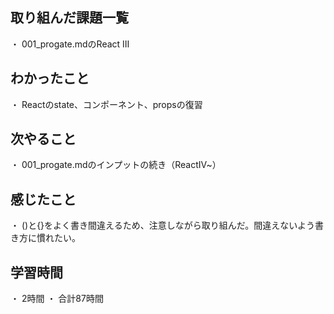## 取り組んだ課題一覧
・ 001_progate.mdのReact Ⅲ
## わかったこと
・ Reactのstate、コンポーネント、propsの復習
## 次やること
・ 001_progate.mdのインプットの続き（ReactⅣ~）
## 感じたこと
・ ()と{}をよく書き間違えるため、注意しながら取り組んだ。間違えないよう書き方に慣れたい。
## 学習時間
・ 2時間
・ 合計87時間
